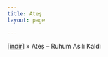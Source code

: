 ```yaml
---
title: Ateş
layout: page

---
```

<a href="https://cloud.mail.ru/public/02e6bafa8da2/Ate%C5%9F%20-%20Ruhum%20As%C4%B1l%C4%B1%20Kald%C4%B1" target="_blank">[indir]</a>  »  Ateş &#8211; Ruhum Asılı Kaldı